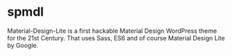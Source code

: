# spmdl
Material-Design-Lite is a first hackable Material Design WordPress theme for the 21st Century. That uses Sass, ES6 and of course Material Design Lite by Google.
